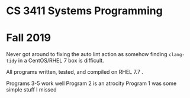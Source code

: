 # CS 3411 Systems Programming
# Fall 2019

Never got around to fixing the auto lint action as somehow finding `clang-tidy`
in a CentOS/RHEL 7 box is difficult.

All programs written, tested, and compiled on RHEL 7.7 .

Programs 3-5 work well
Program 2 is an atrocity
Program 1 was some simple stuff I missed

